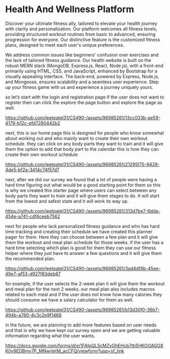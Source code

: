 # Health And Wellness Platform

Discover your ultimate fitness ally, tailored to elevate your health journey with clarity and personalization. Our platform welcomes all fitness levels, providing structured workout routines from basic to advanced, ensuring progression for everyone. Our distinctive feature is the customized fitness plans, designed to meet each user's unique preferences.

We address common issues like beginners' confusion over exercises and the lack of tailored fitness guidance. Our health website is built on the robust MERN stack (MongoDB, Express.js, React, Node.js), with a front-end primarily using HTML, CSS, and JavaScript, enhanced by Bootstrap for a visually appealing interface. The back-end, powered by Express, Node.js, and Mongoose, ensures scalability and a seamless user experience. Step up your fitness game with us and experience a journey uniquely yours.

so let’s start with the login and registration page if the user does not want to register then can click the explore the page button and explore the page as well.

https://github.com/jeetpatel31/CS490-/assets/96985261/13cc033b-ae59-4179-b12c-efd7280442b2

next, this is our home page this is designed for people who know somewhat about working out and who mainly want to create their own workout schedule. they can click on any body parts they want to train and it will give them the option to add that body part to the calendar this is how they can create their own workout schedule

https://github.com/jeetpatel31/CS490-/assets/96985261/21295f75-9428-4de5-bf2a-3414c74f57d7

next, after we did our survey we found that a lot of people were having a hard time figuring out what would be a good starting point for them so this is why we created this starter page where users can select between any body parts they want to train and it will give them stages to do. It will start from the lowest and safest state and it will work its way up. 

https://github.com/jeetpatel31/CS490-/assets/96985261/313d7be7-6dda-454e-a741-cdf4ceeb7562

next for people who lack personalized fitness guidance and who has hard time tracking and creating their schedule we have created this planner pager for them. Here they can choose between a few plan and it will give them the workout and meal plan schedule for those weeks. if the user has a hard time selecting which plan is good for them they can use our fitness helper where they just have to answer a few questions and it will give them the recommended plan.

https://github.com/jeetpatel31/CS490-/assets/96985261/3ad4df8b-45ee-49e7-af53-d927f83deb87

for example, if the user selects the 2-week plan it will give them the workout and meal plan for the next 2 weeks. our meal plan also includes macros related to each meal and if the user does not know how many calories they should consume we have a salary calculator for them as well.

https://github.com/jeetpatel31/CS490-/assets/96985261/b13d30f0-36b7-494b-a780-4c3c2e9f1468

in the future, we are planning to add more features based on user needs and that is why we have kept our survey open and we are getting valuable information regarding what the user wants. 

https://docs.google.com/forms/d/e/1FAIpQLScMZvGhEHcb7th5HKOOAGG8K0y9EDBmv7P_MNwrIetM_acCFQ/viewform?usp=sf_link
